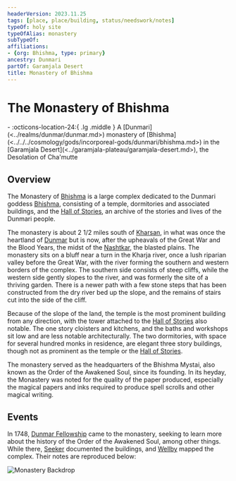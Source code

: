 ```yaml
---
headerVersion: 2023.11.25
tags: [place, place/building, status/needswork/notes]
typeOf: holy site
typeOfAlias: monastery
subTypeOf:
affiliations:
- {org: Bhishma, type: primary}
ancestry: Dunmari
partOf: Garamjala Desert
title: Monastery of Bhishma
---
```


# The Monastery of Bhishma
<div class="grid cards ext-narrow-margin ext-one-column" markdown>
-    :octicons-location-24:{ .lg .middle } A [Dunmari](<../realms/dunmar/dunmar.md>) monastery of [Bhishma](<../../../cosmology/gods/incorporeal-gods/dunmari/bhishma.md>) in the [Garamjala Desert](<../garamjala-plateau/garamjala-desert.md>), the Desolation of Cha'mutte  
</div>


## Overview
The Monastery of [Bhishma](<../../../cosmology/gods/incorporeal-gods/dunmari/bhishma.md>) is a large complex dedicated to the Dunmari goddess [Bhishma](<../../../cosmology/gods/incorporeal-gods/dunmari/bhishma.md>), consisting of a temple, dormitories and associated buildings, and the [Hall of Stories](<./hall-of-stories.md>), an archive of the stories and lives of the Dunmari people. 

The monastery is about 2 1/2 miles south of [Kharsan](<./kharsan.md>), in what was once the heartland of [Dunmar](<../realms/dunmar/dunmar.md>) but is now, after the upheavals of the Great War and the Blood Years, the midst of the [Nashtkar](<./nashtkar.md>), the blasted plains. The monastery sits on a bluff near a turn in the Kharja river, once a lush riparian valley before the Great War, with the river forming the southern and western borders of the complex. The southern side consists of steep cliffs, while the western side gently slopes to the river, and was formerly the site of a thriving garden. There is a newer path with a few stone steps that has been constructed from the dry river bed up the slope, and the remains of stairs cut into the side of the cliff. 

Because of the slope of the land, the temple is the most prominent building from any direction, with the tower attached to the [Hall of Stories](<./hall-of-stories.md>) also notable. The one story cloisters and kitchens, and the baths and workshops sit low and are less notable architecturally. The two dormitories, with space for several hundred monks in residence, are elegant three story buildings, though not as prominent as the temple or the [Hall of Stories](<./hall-of-stories.md>). 

The monastery served as the headquarters of the Bhishma Mystai, also known as the Order of the Awakened Soul, since its founding. In its heyday, the Monastery was noted for the quality of the paper produced, especially the magical papers and inks required to produce spell scrolls and other magical writing.

## Events


In 1748, [Dunmar Fellowship](<../../../people/pcs/dunmar-fellowship/dunmar-fellowship.md>) came to the monastery, seeking to learn more about the history of the Order of the Awakened Soul, among other things. While there, [Seeker](<../../../people/pcs/dunmar-fellowship/seeker.md>) documented the buildings, and [Wellby](<../../../people/pcs/dunmar-fellowship/wellby.md>) mapped the complex. Their notes are reproduced below:

![Monastery Backdrop](../../../assets/monastery-backdrop.png)







